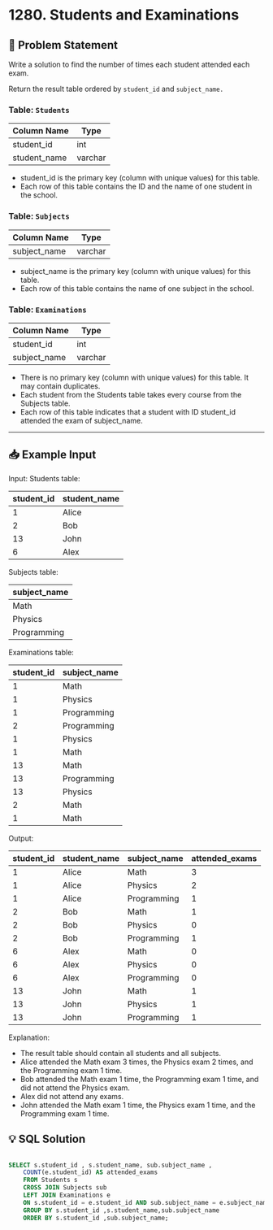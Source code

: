 # 1280. Students and Examinations

## 📝 Problem Statement
Write a solution to find the number of times each student attended each exam.

Return the result table ordered by `student_id` and `subject_name.`

### Table: `Students`

| Column Name   | Type    |
|---------------|---------|
| student_id    | int     |
| student_name  | varchar |

 - student_id is the primary key (column with unique values) for this table.
 - Each row of this table contains the ID and the name of one student in the school.
   
   
### Table: `Subjects`


| Column Name  | Type    |
|--------------|---------|
| subject_name | varchar |

 - subject_name is the primary key (column with unique values) for this table.
 - Each row of this table contains the name of one subject in the school.
   

 ### Table: `Examinations`

| Column Name  | Type    |
|--------------|---------|
| student_id   | int     |
| subject_name | varchar |

 - There is no primary key (column with unique values) for this table. It may contain duplicates.
 - Each student from the Students table takes every course from the Subjects table.
 - Each row of this table indicates that a student with ID student_id attended the exam of subject_name.

---

## 📥 Example Input
Input: 
Students table:

| student_id | student_name |
|------------|--------------|
| 1          | Alice        |
| 2          | Bob          |
| 13         | John         |
| 6          | Alex         |

Subjects table:

| subject_name |
|--------------|
| Math         |
| Physics      |
| Programming  |

Examinations table:

| student_id | subject_name |
|------------|--------------|
| 1          | Math         |
| 1          | Physics      |
| 1          | Programming  |
| 2          | Programming  |
| 1          | Physics      |
| 1          | Math         |
| 13         | Math         |
| 13         | Programming  |
| 13         | Physics      |
| 2          | Math         |
| 1          | Math         |



Output: 

| student_id | student_name | subject_name | attended_exams |
|------------|--------------|--------------|----------------|
| 1          | Alice        | Math         | 3              |
| 1          | Alice        | Physics      | 2              |
| 1          | Alice        | Programming  | 1              |
| 2          | Bob          | Math         | 1              |
| 2          | Bob          | Physics      | 0              |
| 2          | Bob          | Programming  | 1              |
| 6          | Alex         | Math         | 0              |
| 6          | Alex         | Physics      | 0              |
| 6          | Alex         | Programming  | 0              |
| 13         | John         | Math         | 1              |
| 13         | John         | Physics      | 1              |
| 13         | John         | Programming  | 1              |


Explanation: 
 - The result table should contain all students and all subjects.
 - Alice attended the Math exam 3 times, the Physics exam 2 times, and the Programming exam 1 time.
 - Bob attended the Math exam 1 time, the Programming exam 1 time, and did not attend the Physics exam.
 - Alex did not attend any exams.
 - John attended the Math exam 1 time, the Physics exam 1 time, and the Programming exam 1 time.

## 💡 SQL Solution

```sql

SELECT s.student_id , s.student_name, sub.subject_name ,
    COUNT(e.student_id) AS attended_exams
    FROM Students s 
    CROSS JOIN Subjects sub 
    LEFT JOIN Examinations e
    ON s.student_id = e.student_id AND sub.subject_name = e.subject_name
    GROUP BY s.student_id ,s.student_name,sub.subject_name
    ORDER BY s.student_id ,sub.subject_name;
